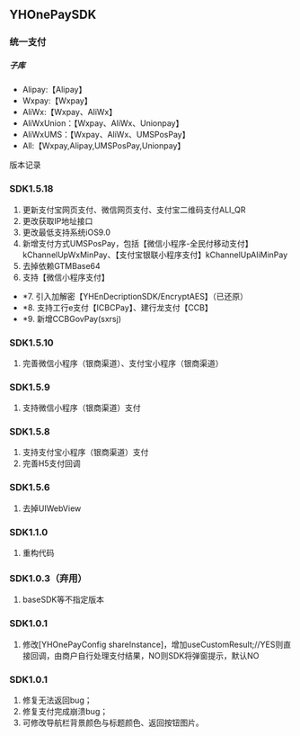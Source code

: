 ## YHOnePaySDK
### 统一支付
##### 子库
* Alipay:【Alipay】
* Wxpay:【Wxpay】
* AliWx:【Wxpay、AliWx】
* AliWxUnion：【Wxpay、AliWx、Unionpay】
* AliWxUMS：【Wxpay、AliWx、UMSPosPay】
* All:【Wxpay,Alipay,UMSPosPay,Unionpay】


版本记录
### SDK1.5.18
1. 更新支付宝网页支付、微信网页支付、支付宝二维码支付ALI_QR
2. 更改获取IP地址接口
3. 更改最低支持系统iOS9.0
4. 新增支付方式UMSPosPay，包括【微信小程序-全民付移动支付】kChannelUpWxMinPay、【支付宝银联小程序支付】kChannelUpAliMinPay
5. 去掉依赖GTMBase64
6. 支持【微信小程序支付】
- *7. 引入加解密【YHEnDecriptionSDK/EncryptAES】（已还原）
- *8. 支持工行e支付【ICBCPay】、建行龙支付【CCB】
- *9. 新增CCBGovPay(sxrsj)


### SDK1.5.10
1. 完善微信小程序（银商渠道）、支付宝小程序（银商渠道）

### SDK1.5.9
1. 支持微信小程序（银商渠道）支付


### SDK1.5.8
1. 支持支付宝小程序（银商渠道）支付
2. 完善H5支付回调

### SDK1.5.6
1. 去掉UIWebView

### SDK1.1.0
1. 重构代码

### SDK1.0.3（弃用）
1. baseSDK等不指定版本

### SDK1.0.1
1. 修改[YHOnePayConfig shareInstance]，增加useCustomResult;//YES则直接回调，由商户自行处理支付结果，NO则SDK将弹窗提示，默认NO

### SDK1.0.1
1. 修复无法返回bug；
2. 修复支付完成崩溃bug；
3. 可修改导航栏背景颜色与标题颜色、返回按钮图片。
